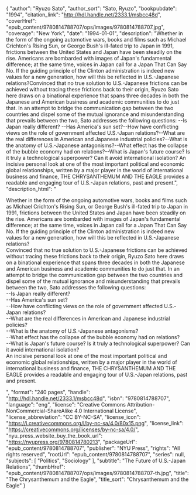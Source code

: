 {
  "author": "Ryuzo Sato",
  "author_sort": "Sato, Ryuzo",
  "bookpubdate": "1994",
  "citation_link": "http://hdl.handle.net/2333.1/msbcc48d",
  "coverHref": "epub_content/9780814788707/ops/images/9780814788707.jpg",
  "coverage": "New York",
  "date": "1994-01-01",
  "description": "Whether in the form of the ongoing automotive wars, books and films such as Michael Crichton's Rising Sun, or George Bush's ill-fated trip to Japan in 1991, frictions between the United States and Japan have been steadily on the rise.  Americans are bombarded with images of Japan's fundamental difference; at the same time, voices in Japan call for a Japan That Can Say No.  If the guiding principle of the Clinton administration is indeed new values for a new generation, how will this be reflected in U.S.-Japanese relations?Convinced that no true solution to U.S.-Japanese frictions can be achieved without tracing these frictions back to their origin, Ryuzo Sato here draws on a binational experience that spans three decades in both the Japanese and American business and academic communities to do just that.  In an attempt to bridge the communication gap between the two countries and dispel some of the mutual ignorance and misunderstanding that prevails between the two, Sato addresses the following questions: --Is Japan really different?  --Has America's sun set?--How have conflicting views on the role of government affected U.S.-Japan relations?--What are the real differences in American and Japanese industrial policies?--What is the anatomy of U.S.-Japanese antagonisms?--What effect has the collapse of the bubble economy had on relations?--What is Japan's future course?  Is it truly a technological superpower?  Can it avoid international isolation? An incisive personal look at one of the most important political and economic global relationships, written by a major player in the world of international business and finance, THE CHRYSANTHEMUM AND THE EAGLE provides a readable and engaging tour of U.S.-Japan relations, past and present.",
  "description_html": "<p>Whether in the form of the ongoing automotive wars, books and films such as Michael Crichton's Rising Sun, or George Bush's ill-fated trip to Japan in 1991, frictions between the United States and Japan have been steadily on the rise.  Americans are bombarded with images of Japan's fundamental difference; at the same time, voices in Japan call for a Japan That Can Say No.  If the guiding principle of the Clinton administration is indeed new values for a new generation, how will this be reflected in U.S.-Japanese relations?<br>Convinced that no true solution to U.S.-Japanese frictions can be achieved without tracing these frictions back to their origin, Ryuzo Sato here draws on a binational experience that spans three decades in both the Japanese and American business and academic communities to do just that.  In an attempt to bridge the communication gap between the two countries and dispel some of the mutual ignorance and misunderstanding that prevails between the two, Sato addresses the following questions:<br> --Is Japan really different?  <br>--Has America's sun set?<br>--How have conflicting views on the role of government affected U.S.-Japan relations?<br>--What are the real differences in American and Japanese industrial policies?<br>--What is the anatomy of U.S.-Japanese antagonisms?<br>--What effect has the collapse of the bubble economy had on relations?<br>--What is Japan's future course?  Is it truly a technological superpower?  Can it avoid international isolation?<br> An incisive personal look at one of the most important political and economic global relationships, written by a major player in the world of international business and finance, THE CHRYSANTHEMUM AND THE EAGLE provides a readable and engaging tour of U.S.-Japan relations, past and present.</p>",
  "format": "240 pages",
  "handle": "http://hdl.handle.net/2333.1/msbcc48d",
  "isbn": "9780814788707",
  "language": "eng",
  "license": "Creative Commons Attribution-NonCommercial-ShareAlike 4.0 International License",
  "license_abbreviation": "CC BY-NC-SA",
  "license_icon": "https://i.creativecommons.org/l/by-nc-sa/4.0/80x15.png",
  "license_link": "https://creativecommons.org/licenses/by-nc-sa/4.0/",
  "nyu_press_website_buy_the_book_url": "https://nyupress.org/9780814780213",
  "packageUrl": "epub_content/9780814788707",
  "publisher": "NYU Press",
  "rights": "All rights reserved",
  "rootUrl": "epub_content/9780814788707",
  "series": null,
  "subjects": [
    "Politics",
    "Sociology"
  ],
  "subtitle": "The Future of U.S.-Japan Relations",
  "thumbHref": "epub_content/9780814788707/ops/images/9780814788707-th.jpg",
  "title": "The Chrysanthemum and the Eagle",
  "title_sort": "Chrysanthemum and the Eagle"
}
